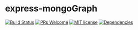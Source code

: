 # express-mongoGraph 
[![Build Status](https://travis-ci.com/tuev/express-starter.svg?branch=master)](https://travis-ci.com/tuev/express-starter)
[![PRs Welcome](https://img.shields.io/badge/PRs-welcome-brightgreen.svg)](http://makeapullrequest.com)
[![MIT license](http://img.shields.io/badge/license-MIT-brightgreen.svg)](http://opensource.org/licenses/MIT)
[![Dependencies](https://david-dm.org/tuev/express-starter.svg)](https://david-dm.org/tuev/express-starter)
